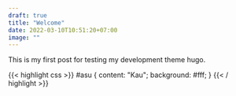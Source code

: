 ```yaml
---
draft: true
title: "Welcome"
date: 2022-03-10T10:51:20+07:00
image: ""
---
```


This is my first post for testing my development theme hugo.

{{< highlight css >}}
#asu {
	content: "Kau";
	background: #fff;
}
{{< / highlight >}}